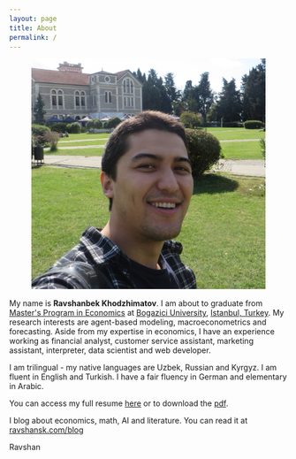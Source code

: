 ```yaml
---
layout: page
title: About
permalink: /
---
```


<figure class="margins">
	<img src="/assets/myphoto.jpg" alt="myphoto">
</figure>
	
My name is **Ravshanbek Khodzhimatov**. I am about to graduate from [Master's Program in Economics](http://econ.boun.edu.tr) at [Bogazici University](http://boun.edu.tr), [Istanbul, Turkey](https://en.wikipedia.org/wiki/Istanbul). My research interests are agent-based modeling, macroeconometrics and forecasting. Aside from my expertise in economics, I have an experience working as financial analyst, customer service assistant, marketing assistant, interpreter, data scientist and web developer.  

I am trilingual - my native languages are Uzbek, Russian and Kyrgyz. I am fluent in English and Turkish. I have a fair fluency in German and elementary in Arabic.  

You can access my full resume [here](/cv) or to download the [pdf](/assets/cv.pdf).  

I blog about economics, math, AI and literature. You can read it at [ravshansk.com/blog](/blog)  


Ravshan

